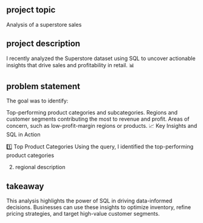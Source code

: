 ## project topic
Analysis of a superstore sales 

## project description
 I recently analyzed the Superstore dataset using SQL to uncover actionable insights that drive sales and profitability in retail. 📊
## problem statement
The goal was to identify:

Top-performing product categories and subcategories.
Regions and customer segments contributing the most to revenue and profit.
Areas of concern, such as low-profit-margin regions or products.
📈 Key Insights and SQL in Action

1️⃣ Top Product Categories
Using the query, I identified the top-performing product categories

2. regional description

## takeaway
This analysis highlights the power of SQL in driving data-informed decisions. Businesses can use these insights to optimize inventory, refine pricing strategies, and target high-value customer segments.

